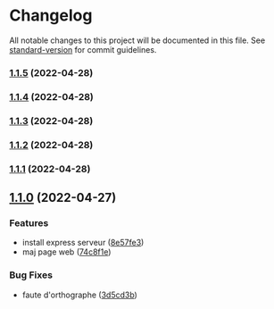 # Changelog

All notable changes to this project will be documented in this file. See [standard-version](https://github.com/conventional-changelog/standard-version) for commit guidelines.

### [1.1.5](https://github.com/bengame07/awstravis/compare/v1.1.4...v1.1.5) (2022-04-28)

### [1.1.4](https://github.com/bengame07/awstravis/compare/v1.1.3...v1.1.4) (2022-04-28)

### [1.1.3](https://github.com/bengame07/awstravis/compare/v1.1.2...v1.1.3) (2022-04-28)

### [1.1.2](https://github.com/bengame07/awstravis/compare/v1.1.1...v1.1.2) (2022-04-28)

### [1.1.1](https://github.com/bengame07/awstravis/compare/v1.1.0...v1.1.1) (2022-04-28)

## [1.1.0](https://github.com/bengame07/awstravis/compare/v1.0.2...v1.1.0) (2022-04-27)


### Features

* install express serveur ([8e57fe3](https://github.com/bengame07/awstravis/commit/8e57fe303c41bce0138071854fce44e1f43ea46b))
* maj page web ([74c8f1e](https://github.com/bengame07/awstravis/commit/74c8f1ec4b9fd11986e8561cc9fba97949f6ff0d))


### Bug Fixes

* faute d'orthographe ([3d5cd3b](https://github.com/bengame07/awstravis/commit/3d5cd3bd18165adc4c879489c34d2a70362325b0))
